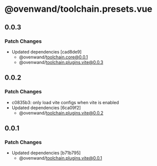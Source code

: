 # @ovenwand/toolchain.presets.vue

## 0.0.3

### Patch Changes

- Updated dependencies [cad8de9]
  - @ovenwand/toolchain.core@0.0.1
  - @ovenwand/toolchain.plugins.vite@0.0.3

## 0.0.2

### Patch Changes

- c0835b3: only load vite configs when vite is enabled
- Updated dependencies [6ca09f2]
  - @ovenwand/toolchain.plugins.vite@0.0.2

## 0.0.1

### Patch Changes

- Updated dependencies [b71b795]
  - @ovenwand/toolchain.plugins.vite@0.0.1
